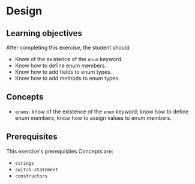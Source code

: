 # Design

## Learning objectives

After completing this exercise, the student should:

- Know of the existence of the `enum` keyword.
- Know how to define enum members.
- Know how to add fields to enum types.
- Know how to add methods to enum types.

## Concepts

- `enums`: know of the existence of the `enum` keyword; know how to define enum members; know how to assign values to enum members.

## Prerequisites

This exercise's prerequisites Concepts are:

- `strings`
- `switch-statement`
- `constructors`

